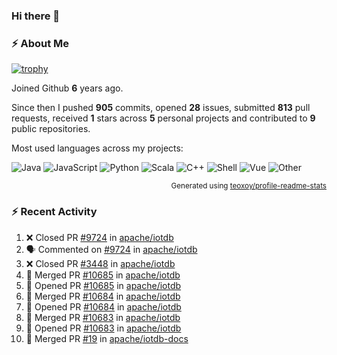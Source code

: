 ### Hi there 👋

### :zap: About Me

[![trophy](https://github-profile-trophy.vercel.app/?username=HTHou&theme=onedark)](https://github.com/ryo-ma/github-profile-trophy)
   
Joined Github **6** years ago.

Since then I pushed **905** commits, opened **28** issues, submitted **813** pull requests, received **1** stars across **5** personal projects and contributed to **9** public repositories.

Most used languages across my projects:

![Java](https://img.shields.io/static/v1?style=flat-square&label=%E2%A0%80&color=555&labelColor=%23b07219&message=Java%EF%B8%B194.4%25)
![JavaScript](https://img.shields.io/static/v1?style=flat-square&label=%E2%A0%80&color=555&labelColor=%23f1e05a&message=JavaScript%EF%B8%B11.4%25)
![Python](https://img.shields.io/static/v1?style=flat-square&label=%E2%A0%80&color=555&labelColor=%233572A5&message=Python%EF%B8%B10.7%25)
![Scala](https://img.shields.io/static/v1?style=flat-square&label=%E2%A0%80&color=555&labelColor=%23c22d40&message=Scala%EF%B8%B10.6%25)
![C++](https://img.shields.io/static/v1?style=flat-square&label=%E2%A0%80&color=555&labelColor=%23f34b7d&message=C%2B%2B%EF%B8%B10.6%25)
![Shell](https://img.shields.io/static/v1?style=flat-square&label=%E2%A0%80&color=555&labelColor=%2389e051&message=Shell%EF%B8%B10.4%25)
![Vue](https://img.shields.io/static/v1?style=flat-square&label=%E2%A0%80&color=555&labelColor=%2341b883&message=Vue%EF%B8%B10.3%25)
![Other](https://img.shields.io/static/v1?style=flat-square&label=%E2%A0%80&color=555&labelColor=%23ededed&message=Other%EF%B8%B11.2%25)

<p align="right"><sub>Generated using <a href="https://github.com/marketplace/actions/profile-readme-stats">teoxoy/profile-readme-stats</a></sub></p>


<!--![](https://github.com/HTHou/HTHou/blob/output/github-contribution-grid-snake.svg)-->

<!--![Haonan Hou's github stats](https://github-readme-stats.vercel.app/api?username=HTHou&count_private=true&show_icons=true&theme=onedark)-->

<!--![Haonan Hou's wakatime stats](https://github-readme-stats.vercel.app/api/wakatime?username=HTHou&layout=compact&theme=onedark)-->

<!--![Top Langs](https://github-readme-stats.vercel.app/api/top-langs/?username=HTHou&theme=onedark&layout=compact)-->

### :zap: Recent Activity
<!--START_SECTION:activity-->
1. ❌ Closed PR [#9724](https://github.com/apache/iotdb/pull/9724) in [apache/iotdb](https://github.com/apache/iotdb)
2. 🗣 Commented on [#9724](https://github.com/apache/iotdb/pull/9724#issuecomment-1650897901) in [apache/iotdb](https://github.com/apache/iotdb)
3. ❌ Closed PR [#3448](https://github.com/apache/iotdb/pull/3448) in [apache/iotdb](https://github.com/apache/iotdb)
4. 🎉 Merged PR [#10685](https://github.com/apache/iotdb/pull/10685) in [apache/iotdb](https://github.com/apache/iotdb)
5. 💪 Opened PR [#10685](https://github.com/apache/iotdb/pull/10685) in [apache/iotdb](https://github.com/apache/iotdb)
6. 🎉 Merged PR [#10684](https://github.com/apache/iotdb/pull/10684) in [apache/iotdb](https://github.com/apache/iotdb)
7. 💪 Opened PR [#10684](https://github.com/apache/iotdb/pull/10684) in [apache/iotdb](https://github.com/apache/iotdb)
8. 🎉 Merged PR [#10683](https://github.com/apache/iotdb/pull/10683) in [apache/iotdb](https://github.com/apache/iotdb)
9. 💪 Opened PR [#10683](https://github.com/apache/iotdb/pull/10683) in [apache/iotdb](https://github.com/apache/iotdb)
10. 🎉 Merged PR [#19](https://github.com/apache/iotdb-docs/pull/19) in [apache/iotdb-docs](https://github.com/apache/iotdb-docs)
<!--END_SECTION:activity-->

<!--
**HTHou/HTHou** is a ✨ _special_ ✨ repository because its `README.md` (this file) appears on your GitHub profile.

Here are some ideas to get you started:

- 🔭 I’m currently working on ...
- 🌱 I’m currently learning ...
- 👯 I’m looking to collaborate on ...
- 🤔 I’m looking for help with ...
- 💬 Ask me about ...
- 📫 How to reach me: ...
- 😄 Pronouns: ...
- ⚡ Fun fact: ...
-->
